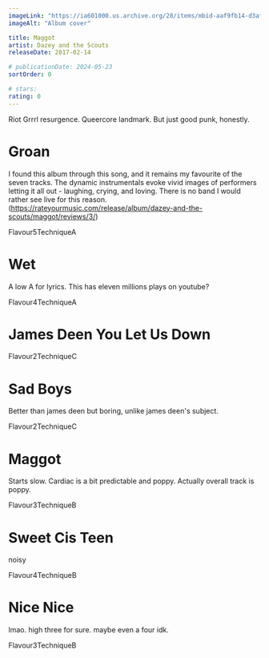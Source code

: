 ```yaml
---
imageLink: "https://ia601000.us.archive.org/28/items/mbid-aaf9fb14-d3af-43d7-b6f3-882c520aa6f6/mbid-aaf9fb14-d3af-43d7-b6f3-882c520aa6f6-19535225900_thumb250.jpg"
imageAlt: "Album cover"

title: Maggot
artist: Dazey and the Scouts
releaseDate: 2017-02-14

# publicationDate: 2024-05-23
sortOrder: 0

# stars:
rating: 0
---
```


Riot Grrrl resurgence. Queercore landmark. But just good punk, honestly.

# Groan

I found this album through this song, and it remains my favourite of the seven tracks. The dynamic instrumentals evoke vivid images of performers letting it all out - laughing, crying, and loving. There is no band I would rather see live for this reason. (https://rateyourmusic.com/release/album/dazey-and-the-scouts/maggot/reviews/3/)

<p class="point"><span class="point title">Flavour</span><span class="point number">5</span><span class="point title">Technique</span><span class="point number">A</span></p>

# Wet

A low A for lyrics. This has eleven millions plays on youtube?

<p class="point"><span class="point title">Flavour</span><span class="point number">4</span><span class="point title">Technique</span><span class="point number">A</span></p>

# James Deen You Let Us Down

<p class="point"><span class="point title">Flavour</span><span class="point number">2</span><span class="point title">Technique</span><span class="point number">C</span></p>

# Sad Boys

Better than james deen but boring, unlike james deen's subject.

<p class="point"><span class="point title">Flavour</span><span class="point number">2</span><span class="point title">Technique</span><span class="point number">C</span></p>

# Maggot

Starts slow. Cardiac is a bit predictable and poppy. Actually overall track is poppy.

<p class="point"><span class="point title">Flavour</span><span class="point number">3</span><span class="point title">Technique</span><span class="point number">B</span></p>

# Sweet Cis Teen

noisy

<p class="point"><span class="point title">Flavour</span><span class="point number">4</span><span class="point title">Technique</span><span class="point number">B</span></p>

# Nice Nice

lmao. high three for sure. maybe even a four idk.

<p class="point"><span class="point title">Flavour</span><span class="point number">3</span><span class="point title">Technique</span><span class="point number">B</span></p>
